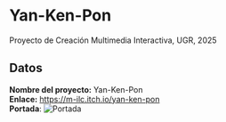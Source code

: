 # Yan-Ken-Pon
Proyecto de Creación Multimedia Interactiva, UGR, 2025

## Datos
**Nombre del proyecto:** Yan-Ken-Pon  
**Enlace:** https://m-ilc.itch.io/yan-ken-pon  
**Portada**:
![Portada](https://github.com/user-attachments/assets/26c1a0aa-d131-4bad-8508-83c445620fab)
